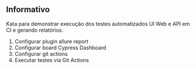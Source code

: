 ## Informativo

Kata para demonstrar execução dos testes automatizados UI Web e API em CI e gerando relatórios.

1. Configurar plugin allure report
2. Configurar board Cypress Dashboard
3. Configurar git actions
4. Executar testes via Git Actions
